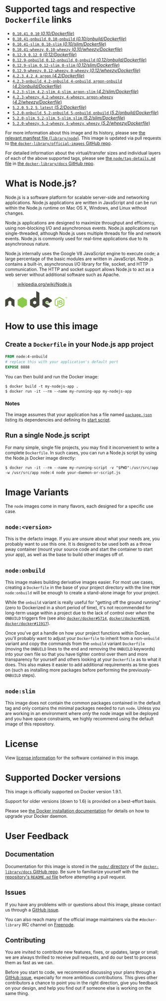 # Supported tags and respective `Dockerfile` links

-	[`0.10.41`, `0.10` (*0.10/Dockerfile*)](https://github.com/nodejs/docker-node/blob/1e28b4b6a0c2d20469829f70115851ce92ab75c3/0.10/Dockerfile)
-	[`0.10.41-onbuild`, `0.10-onbuild` (*0.10/onbuild/Dockerfile*)](https://github.com/nodejs/docker-node/blob/17a074bda5b6030dbba648ee66a2ab1be3759bcc/0.10/onbuild/Dockerfile)
-	[`0.10.41-slim`, `0.10-slim` (*0.10/slim/Dockerfile*)](https://github.com/nodejs/docker-node/blob/1e28b4b6a0c2d20469829f70115851ce92ab75c3/0.10/slim/Dockerfile)
-	[`0.10.41-wheezy`, `0.10-wheezy` (*0.10/wheezy/Dockerfile*)](https://github.com/nodejs/docker-node/blob/1e28b4b6a0c2d20469829f70115851ce92ab75c3/0.10/wheezy/Dockerfile)
-	[`0.12.9`, `0.12`, `0` (*0.12/Dockerfile*)](https://github.com/nodejs/docker-node/blob/78c217133fdefd3afe44526a3957835be844c1ad/0.12/Dockerfile)
-	[`0.12.9-onbuild`, `0.12-onbuild`, `0-onbuild` (*0.12/onbuild/Dockerfile*)](https://github.com/nodejs/docker-node/blob/78c217133fdefd3afe44526a3957835be844c1ad/0.12/onbuild/Dockerfile)
-	[`0.12.9-slim`, `0.12-slim`, `0-slim` (*0.12/slim/Dockerfile*)](https://github.com/nodejs/docker-node/blob/78c217133fdefd3afe44526a3957835be844c1ad/0.12/slim/Dockerfile)
-	[`0.12.9-wheezy`, `0.12-wheezy`, `0-wheezy` (*0.12/wheezy/Dockerfile*)](https://github.com/nodejs/docker-node/blob/78c217133fdefd3afe44526a3957835be844c1ad/0.12/wheezy/Dockerfile)
-	[`4.2.3`, `4.2`, `4`, `argon` (*4.2/Dockerfile*)](https://github.com/nodejs/docker-node/blob/bb89224e0f2572e4894c50abfa8174ca65d6b28f/4.2/Dockerfile)
-	[`4.2.3-onbuild`, `4.2-onbuild`, `4-onbuild`, `argon-onbuild` (*4.2/onbuild/Dockerfile*)](https://github.com/nodejs/docker-node/blob/bb89224e0f2572e4894c50abfa8174ca65d6b28f/4.2/onbuild/Dockerfile)
-	[`4.2.3-slim`, `4.2-slim`, `4-slim`, `argon-slim` (*4.2/slim/Dockerfile*)](https://github.com/nodejs/docker-node/blob/bb89224e0f2572e4894c50abfa8174ca65d6b28f/4.2/slim/Dockerfile)
-	[`4.2.3-wheezy`, `4.2-wheezy`, `4-wheezy`, `argon-wheezy` (*4.2/wheezy/Dockerfile*)](https://github.com/nodejs/docker-node/blob/bb89224e0f2572e4894c50abfa8174ca65d6b28f/4.2/wheezy/Dockerfile)
-	[`5.2.0`, `5.2`, `5`, `latest` (*5.2/Dockerfile*)](https://github.com/nodejs/docker-node/blob/5d433ece4d221fac7e38efbec25ffea2dea56286/5.2/Dockerfile)
-	[`5.2.0-onbuild`, `5.2-onbuild`, `5-onbuild`, `onbuild` (*5.2/onbuild/Dockerfile*)](https://github.com/nodejs/docker-node/blob/5d433ece4d221fac7e38efbec25ffea2dea56286/5.2/onbuild/Dockerfile)
-	[`5.2.0-slim`, `5.2-slim`, `5-slim`, `slim` (*5.2/slim/Dockerfile*)](https://github.com/nodejs/docker-node/blob/5d433ece4d221fac7e38efbec25ffea2dea56286/5.2/slim/Dockerfile)
-	[`5.2.0-wheezy`, `5.2-wheezy`, `5-wheezy`, `wheezy` (*5.2/wheezy/Dockerfile*)](https://github.com/nodejs/docker-node/blob/5d433ece4d221fac7e38efbec25ffea2dea56286/5.2/wheezy/Dockerfile)

For more information about this image and its history, please see [the relevant manifest file (`library/node`)](https://github.com/docker-library/official-images/blob/master/library/node). This image is updated via pull requests to [the `docker-library/official-images` GitHub repo](https://github.com/docker-library/official-images).

For detailed information about the virtual/transfer sizes and individual layers of each of the above supported tags, please see [the `node/tag-details.md` file](https://github.com/docker-library/docs/blob/master/node/tag-details.md) in [the `docker-library/docs` GitHub repo](https://github.com/docker-library/docs).

# What is Node.js?

Node.js is a software platform for scalable server-side and networking applications. Node.js applications are written in JavaScript and can be run within the Node.js runtime on Mac OS X, Windows, and Linux without changes.

Node.js applications are designed to maximize throughput and efficiency, using non-blocking I/O and asynchronous events. Node.js applications run single-threaded, although Node.js uses multiple threads for file and network events. Node.js is commonly used for real-time applications due to its asynchronous nature.

Node.js internally uses the Google V8 JavaScript engine to execute code; a large percentage of the basic modules are written in JavaScript. Node.js contains a built-in, asynchronous I/O library for file, socket, and HTTP communication. The HTTP and socket support allows Node.js to act as a web server without additional software such as Apache.

> [wikipedia.org/wiki/Node.js](https://en.wikipedia.org/wiki/Node.js)

![logo](https://raw.githubusercontent.com/docker-library/docs/master/node/logo.png)

# How to use this image

## Create a `Dockerfile` in your Node.js app project

```dockerfile
FROM node:4-onbuild
# replace this with your application's default port
EXPOSE 8888
```

You can then build and run the Docker image:

```console
$ docker build -t my-nodejs-app .
$ docker run -it --rm --name my-running-app my-nodejs-app
```

### Notes

The image assumes that your application has a file named [`package.json`](https://docs.npmjs.com/files/package.json) listing its dependencies and defining its [start script](https://docs.npmjs.com/misc/scripts#default-values).

## Run a single Node.js script

For many simple, single file projects, you may find it inconvenient to write a complete `Dockerfile`. In such cases, you can run a Node.js script by using the Node.js Docker image directly:

```console
$ docker run -it --rm --name my-running-script -v "$PWD":/usr/src/app -w /usr/src/app node:4 node your-daemon-or-script.js
```

# Image Variants

The `node` images come in many flavors, each designed for a specific use case.

## `node:<version>`

This is the defacto image. If you are unsure about what your needs are, you probably want to use this one. It is designed to be used both as a throw away container (mount your source code and start the container to start your app), as well as the base to build other images off of.

## `node:onbuild`

This image makes building derivative images easier. For most use cases, creating a `Dockerfile` in the base of your project directory with the line `FROM node:onbuild` will be enough to create a stand-alone image for your project.

While the `onbuild` variant is really useful for "getting off the ground running" (zero to Dockerized in a short period of time), it's not recommended for long-term usage within a project due to the lack of control over *when* the `ONBUILD` triggers fire (see also [`docker/docker#5714`](https://github.com/docker/docker/issues/5714), [`docker/docker#8240`](https://github.com/docker/docker/issues/8240), [`docker/docker#11917`](https://github.com/docker/docker/issues/11917)).

Once you've got a handle on how your project functions within Docker, you'll probably want to adjust your `Dockerfile` to inherit from a non-`onbuild` variant and copy the commands from the `onbuild` variant `Dockerfile` (moving the `ONBUILD` lines to the end and removing the `ONBUILD` keywords) into your own file so that you have tighter control over them and more transparency for yourself and others looking at your `Dockerfile` as to what it does. This also makes it easier to add additional requirements as time goes on (such as installing more packages before performing the previously-`ONBUILD` steps).

## `node:slim`

This image does not contain the common packages contained in the default tag and only contains the minimal packages needed to run `node`. Unless you are working in an environment where *only* the node image will be deployed and you have space constraints, we highly recommend using the default image of this repository.

# License

View [license information](https://github.com/joyent/node/blob/master/LICENSE) for the software contained in this image.

# Supported Docker versions

This image is officially supported on Docker version 1.9.1.

Support for older versions (down to 1.6) is provided on a best-effort basis.

Please see [the Docker installation documentation](https://docs.docker.com/installation/) for details on how to upgrade your Docker daemon.

# User Feedback

## Documentation

Documentation for this image is stored in the [`node/` directory](https://github.com/docker-library/docs/tree/master/node) of the [`docker-library/docs` GitHub repo](https://github.com/docker-library/docs). Be sure to familiarize yourself with the [repository's `README.md` file](https://github.com/docker-library/docs/blob/master/README.md) before attempting a pull request.

## Issues

If you have any problems with or questions about this image, please contact us through a [GitHub issue](https://github.com/nodejs/docker-node/issues).

You can also reach many of the official image maintainers via the `#docker-library` IRC channel on [Freenode](https://freenode.net).

## Contributing

You are invited to contribute new features, fixes, or updates, large or small; we are always thrilled to receive pull requests, and do our best to process them as fast as we can.

Before you start to code, we recommend discussing your plans through a [GitHub issue](https://github.com/nodejs/docker-node/issues), especially for more ambitious contributions. This gives other contributors a chance to point you in the right direction, give you feedback on your design, and help you find out if someone else is working on the same thing.
